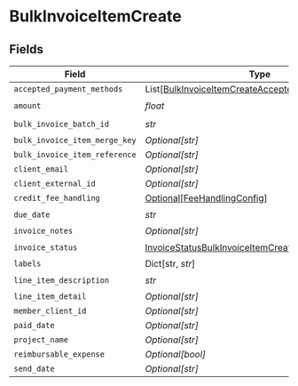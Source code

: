 # BulkInvoiceItemCreate


## Fields

| Field                                                                                                                   | Type                                                                                                                    | Required                                                                                                                | Description                                                                                                             |
| ----------------------------------------------------------------------------------------------------------------------- | ----------------------------------------------------------------------------------------------------------------------- | ----------------------------------------------------------------------------------------------------------------------- | ----------------------------------------------------------------------------------------------------------------------- |
| `accepted_payment_methods`                                                                                              | List[[BulkInvoiceItemCreateAcceptedPaymentMethods](../../models/shared/bulkinvoiceitemcreateacceptedpaymentmethods.md)] | :heavy_minus_sign:                                                                                                      | N/A                                                                                                                     |
| `amount`                                                                                                                | *float*                                                                                                                 | :heavy_check_mark:                                                                                                      | N/A                                                                                                                     |
| `bulk_invoice_batch_id`                                                                                                 | *str*                                                                                                                   | :heavy_check_mark:                                                                                                      | N/A                                                                                                                     |
| `bulk_invoice_item_merge_key`                                                                                           | *Optional[str]*                                                                                                         | :heavy_minus_sign:                                                                                                      | N/A                                                                                                                     |
| `bulk_invoice_item_reference`                                                                                           | *Optional[str]*                                                                                                         | :heavy_minus_sign:                                                                                                      | N/A                                                                                                                     |
| `client_email`                                                                                                          | *Optional[str]*                                                                                                         | :heavy_minus_sign:                                                                                                      | N/A                                                                                                                     |
| `client_external_id`                                                                                                    | *Optional[str]*                                                                                                         | :heavy_minus_sign:                                                                                                      | N/A                                                                                                                     |
| `credit_fee_handling`                                                                                                   | [Optional[FeeHandlingConfig]](../../models/shared/feehandlingconfig.md)                                                 | :heavy_minus_sign:                                                                                                      | N/A                                                                                                                     |
| `due_date`                                                                                                              | *str*                                                                                                                   | :heavy_check_mark:                                                                                                      | N/A                                                                                                                     |
| `invoice_notes`                                                                                                         | *Optional[str]*                                                                                                         | :heavy_minus_sign:                                                                                                      | N/A                                                                                                                     |
| `invoice_status`                                                                                                        | [InvoiceStatusBulkInvoiceItemCreate](../../models/shared/invoicestatusbulkinvoiceitemcreate.md)                         | :heavy_check_mark:                                                                                                      | N/A                                                                                                                     |
| `labels`                                                                                                                | Dict[str, *str*]                                                                                                        | :heavy_minus_sign:                                                                                                      | N/A                                                                                                                     |
| `line_item_description`                                                                                                 | *str*                                                                                                                   | :heavy_check_mark:                                                                                                      | N/A                                                                                                                     |
| `line_item_detail`                                                                                                      | *Optional[str]*                                                                                                         | :heavy_minus_sign:                                                                                                      | N/A                                                                                                                     |
| `member_client_id`                                                                                                      | *Optional[str]*                                                                                                         | :heavy_minus_sign:                                                                                                      | N/A                                                                                                                     |
| `paid_date`                                                                                                             | *Optional[str]*                                                                                                         | :heavy_minus_sign:                                                                                                      | N/A                                                                                                                     |
| `project_name`                                                                                                          | *Optional[str]*                                                                                                         | :heavy_minus_sign:                                                                                                      | N/A                                                                                                                     |
| `reimbursable_expense`                                                                                                  | *Optional[bool]*                                                                                                        | :heavy_minus_sign:                                                                                                      | N/A                                                                                                                     |
| `send_date`                                                                                                             | *Optional[str]*                                                                                                         | :heavy_minus_sign:                                                                                                      | N/A                                                                                                                     |